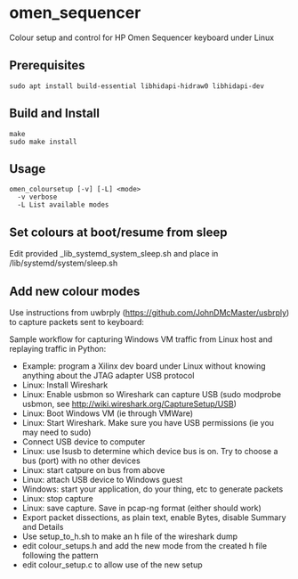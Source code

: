 # omen_sequencer
Colour setup and control for HP Omen Sequencer keyboard under Linux

## Prerequisites

```
sudo apt install build-essential libhidapi-hidraw0 libhidapi-dev
```

## Build and Install

```
make
sudo make install
```

## Usage

```
omen_coloursetup [-v] [-L] <mode>
  -v verbose
  -L List available modes
```

## Set colours at boot/resume from sleep

Edit provided _lib_systemd_system_sleep.sh and place in /lib/systemd/system/sleep.sh

## Add new colour modes

Use instructions from uwbrply (https://github.com/JohnDMcMaster/usbrply) to capture packets sent to keyboard:

Sample workflow for capturing Windows VM traffic from Linux host and replaying traffic in Python:
* Example: program a Xilinx dev board under Linux without knowing anything about the JTAG adapter USB protocol
* Linux: Install Wireshark
* Linux: Enable usbmon so Wireshark can capture USB (sudo modprobe usbmon, see http://wiki.wireshark.org/CaptureSetup/USB)
* Linux: Boot Windows VM (ie through VMWare)
* Linux: Start Wireshark. Make sure you have USB permissions (ie you may need to sudo)
* Connect USB device to computer
* Linux: use lsusb to determine which device bus is on. Try to choose a bus (port) with no other devices
* Linux: start catpure on bus from above
* Linux: attach USB device to Windows guest
* Windows: start your application, do your thing, etc to generate packets
* Linux: stop capture
* Linux: save capture. Save in pcap-ng format (either should work)
* Export packet dissections, as plain text, enable Bytes, disable Summary and Details
* Use setup_to_h.sh to make an h file of the wireshark dump
* edit colour_setups.h and add the new mode from the created h file following the pattern
* edit colour_setup.c to allow use of the new setup
